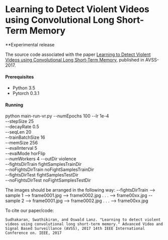 # Learning to Detect Violent Videos using Convolutional Long Short-Term Memory

**Experimental release

The source code associated with the paper [Learning to Detect Violent Videos using Convolutional Long Short-Term Memory](https://arxiv.org/abs/1709.06531), published in AVSS-2017. 

#### Prerequisites
* Python 3.5
* Pytorch 0.3.1
 
#### Running
python main-run-vr.py --numEpochs 100
    --lr 1e-4 \
    --stepSize 25 \
    --decayRate 0.5 \
    --seqLen 20 \
    --trainBatchSize 16 \
    --memSize 256 \
    --evalInterval 5 \
    --evalMode horFlip \
    --numWorkers 4
    --outDir violence \
    --fightsDirTrain fightSamplesTrainDir \
    --noFightsDirTrain noFightSamplesTrainDir \
    --fightsDirTest fightSamplesTestDir \
    --noFightsDirTest noFightSamplesTestDir

The images should be arranged in the following way:
--fightsDirTrain
	--> sample 1
		--> frame0001.jpg
		--> frame0002.jpg
			.
			.
			.
		--> frame00xx.jpg
	--sample 2
 		--> frame0001.jpg
		--> frame0002.jpg
			.
			.
			.
		--> frame00xx.jpg

To cite our paper/code:

```
Sudhakaran, Swathikiran, and Oswald Lanz. "Learning to detect violent videos using convolutional long short-term memory." Advanced Video and Signal Based Surveillance (AVSS), 2017 14th IEEE International Conference on. IEEE, 2017
```
 


